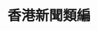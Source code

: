 ---
lang: zh-Hant
title: 香港新聞類編
tagline: 
home: true
heroImage: /fig/logo.svg
actions:
  - text: 簡介
    link: /about.html
    type: secondary
footer: HKCI
---
